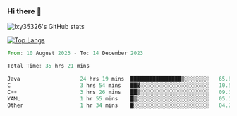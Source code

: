 ### Hi there 👋

<!--
**lxy35326/lxy35326** is a ✨ _special_ ✨ repository because its `README.md` (this file) appears on your GitHub profile.

Here are some ideas to get you started:

- 🔭 I’m currently working on ...
- 🌱 I’m currently learning ...
- 👯 I’m looking to collaborate on ...
- 🤔 I’m looking for help with ...
- 💬 Ask me about ...
- 📫 How to reach me: ...
- 😄 Pronouns: ...
- ⚡ Fun fact: ...
-->

![lxy35326's GitHub stats](https://github-readme-stats.vercel.app/api?username=lxy35326&show_icons=true)

[![Top Langs](https://github-readme-stats.vercel.app/api/top-langs/?username=anuraghazra&layout=compact)](https://github.com/anuraghazra/github-readme-stats)

<!--START_SECTION:waka-->

```rust
From: 10 August 2023 - To: 14 December 2023

Total Time: 35 hrs 21 mins

Java                   24 hrs 19 mins  ████████████████▒░░░░░░░░   65.86 %
C                      3 hrs 54 mins   ██▓░░░░░░░░░░░░░░░░░░░░░░   10.58 %
C++                    3 hrs 26 mins   ██▒░░░░░░░░░░░░░░░░░░░░░░   09.33 %
YAML                   1 hr 55 mins    █▒░░░░░░░░░░░░░░░░░░░░░░░   05.19 %
Other                  1 hr 34 mins    █░░░░░░░░░░░░░░░░░░░░░░░░   04.25 %
```

<!--END_SECTION:waka-->

